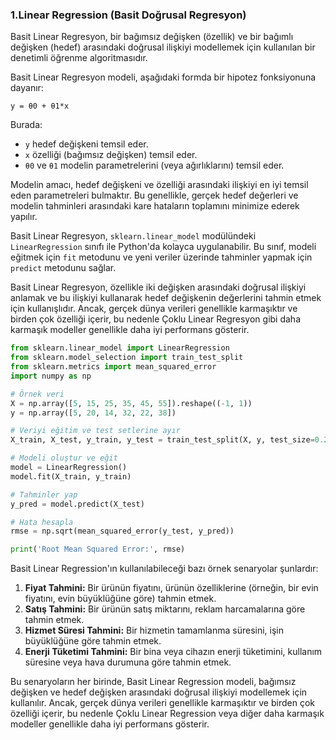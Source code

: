 ### 1.**Linear Regression (Basit Doğrusal Regresyon)**

Basit Linear Regresyon, bir bağımsız değişken (özellik) ve bir bağımlı değişken (hedef) arasındaki doğrusal ilişkiyi modellemek için kullanılan bir denetimli öğrenme algoritmasıdır.

Basit Linear Regresyon modeli, aşağıdaki formda bir hipotez fonksiyonuna dayanır:

```
y = θ0 + θ1*x

```

Burada:

- `y` hedef değişkeni temsil eder.
- `x` özelliği (bağımsız değişken) temsil eder.
- `θ0` ve `θ1` modelin parametrelerini (veya ağırlıklarını) temsil eder.

Modelin amacı, hedef değişkeni ve özelliği arasındaki ilişkiyi en iyi temsil eden parametreleri bulmaktır. Bu genellikle, gerçek hedef değerleri ve modelin tahminleri arasındaki kare hataların toplamını minimize ederek yapılır.

Basit Linear Regresyon, `sklearn.linear_model` modülündeki `LinearRegression` sınıfı ile Python'da kolayca uygulanabilir. Bu sınıf, modeli eğitmek için `fit` metodunu ve yeni veriler üzerinde tahminler yapmak için `predict` metodunu sağlar.

Basit Linear Regresyon, özellikle iki değişken arasındaki doğrusal ilişkiyi anlamak ve bu ilişkiyi kullanarak hedef değişkenin değerlerini tahmin etmek için kullanışlıdır. Ancak, gerçek dünya verileri genellikle karmaşıktır ve birden çok özelliği içerir, bu nedenle Çoklu Linear Regresyon gibi daha karmaşık modeller genellikle daha iyi performans gösterir.

```python
from sklearn.linear_model import LinearRegression
from sklearn.model_selection import train_test_split
from sklearn.metrics import mean_squared_error
import numpy as np

# Örnek veri
X = np.array([5, 15, 25, 35, 45, 55]).reshape((-1, 1))
y = np.array([5, 20, 14, 32, 22, 38])

# Veriyi eğitim ve test setlerine ayır
X_train, X_test, y_train, y_test = train_test_split(X, y, test_size=0.2, random_state=42)

# Modeli oluştur ve eğit
model = LinearRegression()
model.fit(X_train, y_train)

# Tahminler yap
y_pred = model.predict(X_test)

# Hata hesapla
rmse = np.sqrt(mean_squared_error(y_test, y_pred))

print('Root Mean Squared Error:', rmse)
```

Basit Linear Regression'ın kullanılabileceği bazı örnek senaryolar şunlardır:

1. **Fiyat Tahmini:** Bir ürünün fiyatını, ürünün özelliklerine (örneğin, bir evin fiyatını, evin büyüklüğüne göre) tahmin etmek.
2. **Satış Tahmini:** Bir ürünün satış miktarını, reklam harcamalarına göre tahmin etmek.
3. **Hizmet Süresi Tahmini:** Bir hizmetin tamamlanma süresini, işin büyüklüğüne göre tahmin etmek.
4. **Enerji Tüketimi Tahmini:** Bir bina veya cihazın enerji tüketimini, kullanım süresine veya hava durumuna göre tahmin etmek.

Bu senaryoların her birinde, Basit Linear Regression modeli, bağımsız değişken ve hedef değişken arasındaki doğrusal ilişkiyi modellemek için kullanılır. Ancak, gerçek dünya verileri genellikle karmaşıktır ve birden çok özelliği içerir, bu nedenle Çoklu Linear Regression veya diğer daha karmaşık modeller genellikle daha iyi performans gösterir.
